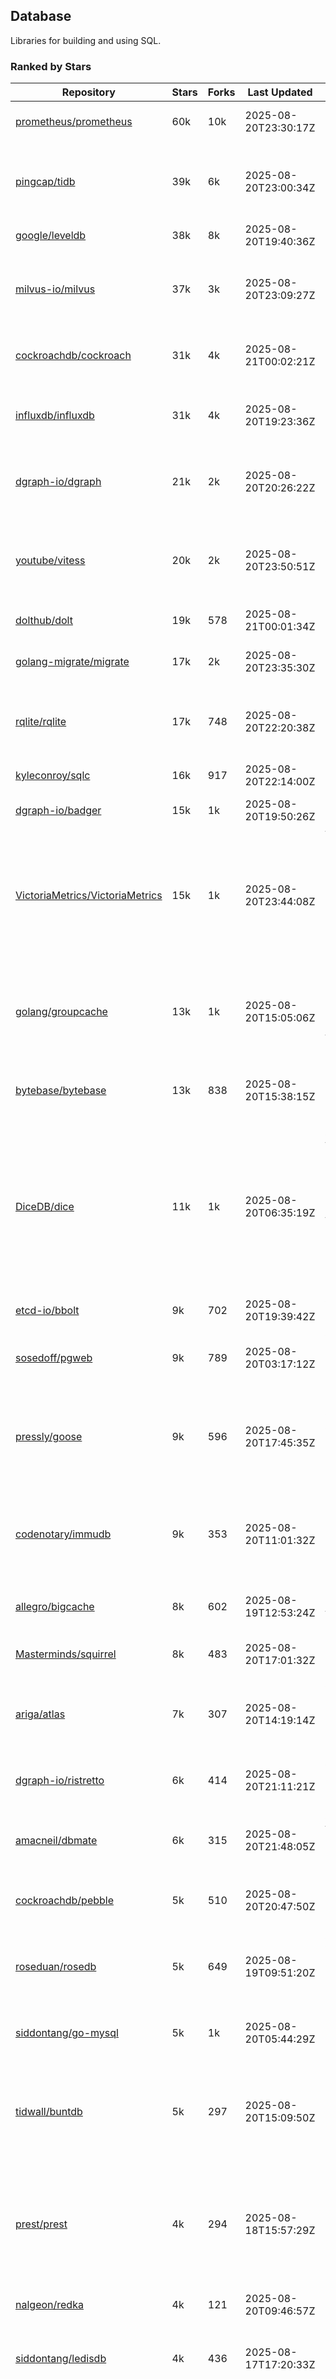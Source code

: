 ## Database

Libraries for building and using SQL.

### Ranked by Stars

| Repository | Stars | Forks | Last Updated | Description | 
|------------|-------|-------|--------------|-------------|
| [prometheus/prometheus](https://github.com/prometheus/prometheus) | 60k | 10k | 2025-08-20T23:30:17Z |  Monitoring system and time series database. |
| [pingcap/tidb](https://github.com/pingcap/tidb) | 39k | 6k | 2025-08-20T23:00:34Z |  TiDB is a distributed SQL database. Inspired by the design of Google F1. |
| [google/leveldb](https://github.com/google/leveldb) | 38k | 8k | 2025-08-20T19:40:36Z | key/value database in Go. |
| [milvus-io/milvus](https://github.com/milvus-io/milvus) | 37k | 3k | 2025-08-20T23:09:27Z |  Milvus is a vector database for embedding management, analytics and search. |
| [cockroachdb/cockroach](https://github.com/cockroachdb/cockroach) | 31k | 4k | 2025-08-21T00:02:21Z |  Scalable, Geo-Replicated, Transactional Datastore. |
| [influxdb/influxdb](https://github.com/influxdb/influxdb) | 31k | 4k | 2025-08-20T19:23:36Z |  Scalable datastore for metrics, events, and real-time analytics. |
| [dgraph-io/dgraph](https://github.com/dgraph-io/dgraph) | 21k | 2k | 2025-08-20T20:26:22Z |  Scalable, Distributed, Low Latency, High Throughput Graph Database. |
| [youtube/vitess](https://github.com/youtube/vitess) | 20k | 2k | 2025-08-20T23:50:51Z |  vitess provides servers and tools which facilitate scaling of MySQL databases for large scale web services. |
| [dolthub/dolt](https://github.com/dolthub/dolt) | 19k | 578 | 2025-08-21T00:01:34Z |  Dolt – It's Git for Data. |
| [golang-migrate/migrate](https://github.com/golang-migrate/migrate) | 17k | 2k | 2025-08-20T23:35:30Z |  Database migrations. CLI and Golang library. |
| [rqlite/rqlite](https://github.com/rqlite/rqlite) | 17k | 748 | 2025-08-20T22:20:38Z |  The lightweight, distributed, relational database built on SQLite. |
| [kyleconroy/sqlc](https://github.com/kyleconroy/sqlc) | 16k | 917 | 2025-08-20T22:14:00Z |  Generate type-safe code from SQL. |
| [dgraph-io/badger](https://github.com/dgraph-io/badger) | 15k | 1k | 2025-08-20T19:50:26Z |  Fast key-value store in Go. |
| [VictoriaMetrics/VictoriaMetrics](https://github.com/VictoriaMetrics/VictoriaMetrics) | 15k | 1k | 2025-08-20T23:44:08Z |  fast, resource-effective and scalable open source time series database. May be used as long-term remote storage for Prometheus. Supports PromQL. |
| [golang/groupcache](https://github.com/golang/groupcache) | 13k | 1k | 2025-08-20T15:05:06Z |  Groupcache is a caching and cache-filling library, intended as a replacement for memcached in many cases. |
| [bytebase/bytebase](https://github.com/bytebase/bytebase) | 13k | 838 | 2025-08-20T15:38:15Z |  Safe database schema change and version control for DevOps teams. |
| [DiceDB/dice](https://github.com/DiceDB/dice) | 11k | 1k | 2025-08-20T06:35:19Z |  An open-source, fast, reactive, in-memory database optimized for modern hardware. Higher throughput and lower median latencies, making it ideal for modern workloads. |
| [etcd-io/bbolt](https://github.com/etcd-io/bbolt) | 9k | 702 | 2025-08-20T19:39:42Z |  An embedded key/value database for Go. |
| [sosedoff/pgweb](https://github.com/sosedoff/pgweb) | 9k | 789 | 2025-08-20T03:17:12Z |  Web-based PostgreSQL database browser. |
| [pressly/goose](https://github.com/pressly/goose) | 9k | 596 | 2025-08-20T17:45:35Z |  Database migration tool. You can manage your database's evolution by creating incremental SQL or Go scripts. |
| [codenotary/immudb](https://github.com/codenotary/immudb) | 9k | 353 | 2025-08-20T11:01:32Z |  immudb is a lightweight, high-speed immutable database for systems and applications written in Go. |
| [allegro/bigcache](https://github.com/allegro/bigcache) | 8k | 602 | 2025-08-19T12:53:24Z |  Efficient key/value cache for gigabytes of data. |
| [Masterminds/squirrel](https://github.com/Masterminds/squirrel) | 8k | 483 | 2025-08-20T17:01:32Z |  Go library that helps you build SQL queries. |
| [ariga/atlas](https://github.com/ariga/atlas) | 7k | 307 | 2025-08-20T14:19:14Z |  A Database Toolkit. A CLI designed to help companies better work with their data. |
| [dgraph-io/ristretto](https://github.com/dgraph-io/ristretto) | 6k | 414 | 2025-08-20T21:11:21Z |   A high performance memory-bound Go cache. |
| [amacneil/dbmate](https://github.com/amacneil/dbmate) | 6k | 315 | 2025-08-20T21:48:05Z |  A lightweight, framework-agnostic database migration tool. |
| [cockroachdb/pebble](https://github.com/cockroachdb/pebble) | 5k | 510 | 2025-08-20T20:47:50Z |  RocksDB/LevelDB inspired key-value database in Go. |
| [roseduan/rosedb](https://github.com/roseduan/rosedb) | 5k | 649 | 2025-08-19T09:51:20Z |  An embedded k-v database based on LSM+WAL, supports string, list, hash, set, zset. |
| [siddontang/go-mysql](https://github.com/siddontang/go-mysql) | 5k | 1k | 2025-08-20T05:44:29Z |  Go toolset to handle MySQL protocol and replication. |
| [tidwall/buntdb](https://github.com/tidwall/buntdb) | 5k | 297 | 2025-08-20T15:09:50Z |  Fast, embeddable, in-memory key/value database for Go with custom indexing and spatial support. |
| [prest/prest](https://github.com/prest/prest) | 4k | 294 | 2025-08-18T15:57:29Z |  Simplify and accelerate development, ⚡ instant, realtime, high-performance on any Postgres application, existing or new. |
| [nalgeon/redka](https://github.com/nalgeon/redka) | 4k | 121 | 2025-08-20T09:46:57Z |  Redis re-implemented with SQLite. |
| [siddontang/ledisdb](https://github.com/siddontang/ledisdb) | 4k | 436 | 2025-08-17T17:20:33Z |  Ledisdb is a high performance NoSQL like Redis based on LevelDB. |
| [knq/xo](https://github.com/knq/xo) | 4k | 326 | 2025-08-18T07:49:04Z |  Generate idiomatic Go code for databases based on existing schema definitions or custom queries supporting PostgreSQL, MySQL, SQLite, Oracle, and Microsoft SQL Server. |
| [hdt3213/godis](https://github.com/hdt3213/godis) | 4k | 596 | 2025-08-16T05:03:39Z |  A Golang implemented high-performance Redis server and cluster. |
| [xujiajun/nutsdb](https://github.com/xujiajun/nutsdb) | 3k | 340 | 2025-08-20T17:56:39Z |  Nutsdb is a simple, fast, embeddable, persistent key/value store written in pure Go. It supports fully serializable transactions and many data structures such as list, set, sorted set. |
| [rubenv/sql-migrate](https://github.com/rubenv/sql-migrate) | 3k | 291 | 2025-08-20T14:36:26Z |  Database migration tool. Allows embedding migrations into the application using go-bindata. |
| [go-jet/jet](https://github.com/go-jet/jet) | 3k | 154 | 2025-08-20T17:46:20Z |  Framework for writing type-safe SQL queries in Go, with ability to easily convert database query result into desired arbitrary object structure. |
| [lindb/lindb](https://github.com/lindb/lindb) | 3k | 281 | 2025-08-16T23:09:59Z |  LinDB is a scalable, high performance, high availability distributed time series database. |
| [HouzuoGuo/tiedot](https://github.com/HouzuoGuo/tiedot) | 3k | 260 | 2025-08-12T01:24:49Z |  Your NoSQL database powered by Golang. |
| [eko/gocache](https://github.com/eko/gocache) | 3k | 216 | 2025-08-19T14:49:39Z |  A complete Go cache library with multiple stores (memory, memcache, redis, ...), chainable, loadable, metrics cache and more. |
| [bluele/gcache](https://github.com/bluele/gcache) | 3k | 283 | 2025-08-13T11:13:50Z |  Cache library with support for expirable Cache, LFU, LRU and ARC. |
| [doug-martin/goqu](https://github.com/doug-martin/goqu) | 3k | 220 | 2025-08-18T08:47:18Z |  Idiomatic SQL builder and query library. |
| [maypok86/otter](https://github.com/maypok86/otter) | 2k | 51 | 2025-08-20T03:03:29Z |  A high performance lockless cache for Go. Many times faster than Ristretto and friends. |
| [VictoriaMetrics/fastcache](https://github.com/VictoriaMetrics/fastcache) | 2k | 185 | 2025-08-20T10:58:50Z |  fast thread-safe inmemory cache for big number of entries. Minimizes GC overhead. |
| [flower-corp/lotusdb](https://github.com/flower-corp/lotusdb) | 2k | 184 | 2025-08-19T18:34:32Z |  Fast k/v database compatible with lsm and b+tree. |
| [muesli/cache2go](https://github.com/muesli/cache2go) | 2k | 512 | 2025-08-19T09:50:18Z |  In-memory key:value cache which supports automatic invalidation based on timeouts. |
| [didi/gendry](https://github.com/didi/gendry) | 2k | 195 | 2025-08-09T22:37:39Z |  Non-invasive SQL builder and powerful data binder. |
| [CovenantSQL/CovenantSQL](https://github.com/CovenantSQL/CovenantSQL) | 2k | 145 | 2025-08-18T07:40:05Z |  CovenantSQL is a SQL database on blockchain. |
| [kelindar/column](https://github.com/kelindar/column) | 1k | 64 | 2025-08-18T07:40:18Z |  High-performance, columnar, embeddable in-memory store with bitmap indexing and transactions. |
| [peterbourgon/diskv](https://github.com/peterbourgon/diskv) | 1k | 104 | 2025-08-04T01:52:50Z |  Home-grown disk-backed key-value store. |
| [Vertamedia/chproxy](https://github.com/Vertamedia/chproxy) | 1k | 273 | 2025-08-18T12:54:41Z |  HTTP proxy for ClickHouse database. |
| [akrylysov/pogreb](https://github.com/akrylysov/pogreb) | 1k | 94 | 2025-08-20T15:21:27Z |  Embedded key-value store for read-heavy workloads. |
| [skeema/skeema](https://github.com/skeema/skeema) | 1k | 104 | 2025-08-20T23:19:37Z |  Pure-SQL schema management system for MySQL, with support for sharding and external online schema change tools. |
| [paranoidguy/databunker](https://github.com/paranoidguy/databunker) | 1k | 85 | 2025-08-20T11:35:46Z |  Personally identifiable information (PII) storage service built to comply with GDPR and CCPA. |
| [objectbox/objectbox-go](https://github.com/objectbox/objectbox-go) | 1k | 51 | 2025-08-18T13:10:36Z |  High-performance embedded Object Database (NoSQL) with Go API. |
| [viccon/sturdyc](https://github.com/viccon/sturdyc) | 1k | 30 | 2025-08-20T11:48:47Z |  A caching library with advanced concurrency features designed to make I/O heavy applications robust and highly performant. |
| [cybertec-postgresql/pg_timetable](https://github.com/cybertec-postgresql/pg_timetable) | 1k | 66 | 2025-08-17T13:45:06Z |  Advanced scheduling for PostgreSQL. |
| [jellydator/ttlcache](https://github.com/jellydator/ttlcache) | 1k | 131 | 2025-08-12T06:42:26Z |  An in-memory cache with item expiration and generics. |
| [go-gormigrate/gormigrate](https://github.com/go-gormigrate/gormigrate) | 1k | 104 | 2025-08-15T04:31:13Z |  Database schema migration helper for Gorm ORM. |
| [linkedin/goavro](https://github.com/linkedin/goavro) | 1k | 226 | 2025-08-19T05:40:33Z |  A Go package that encodes and decodes Avro data. |
| [krotik/eliasdb](https://github.com/krotik/eliasdb) | 1k | 50 | 2025-08-16T07:45:30Z |  Dependency-free, transactional graph database with REST API, phrase search and SQL-like query language. |
| [couchbase/moss](https://github.com/couchbase/moss) | 1k | 63 | 2025-07-20T16:21:03Z |  Moss is a simple LSM key-value storage engine written in 100% Go. |
| [ostafen/clover](https://github.com/ostafen/clover) | 771 | 66 | 2025-08-18T16:01:33Z |  A lightweight document-oriented NoSQL database written in pure Golang. |
| [gchaincl/dotsql](https://github.com/gchaincl/dotsql) | 749 | 53 | 2025-07-24T10:08:22Z |  Go library that helps you keep sql files in one place and use them with ease. |
| [go-ozzo/ozzo-dbx](https://github.com/go-ozzo/ozzo-dbx) | 656 | 102 | 2025-08-14T15:26:52Z |  Powerful data retrieval methods as well as DB-agnostic query building capabilities. |
| [HDT3213/rdb](https://github.com/HDT3213/rdb) | 560 | 124 | 2025-08-20T18:19:35Z |  Redis RDB file parser for secondary development and memory analysis. |
| [mgtv-tech/jetcache-go](https://github.com/mgtv-tech/jetcache-go) | 505 | 37 | 2025-08-20T16:18:46Z |  Unified Go cache library supporting multi-level caching. |
| [nikepan/clickhouse-bulk](https://github.com/nikepan/clickhouse-bulk) | 503 | 86 | 2025-08-19T12:14:51Z |  Collects small inserts and sends big requests to ClickHouse servers. |
| [EchoVault/EchoVault](https://github.com/EchoVault/EchoVault) | 499 | 44 | 2025-08-11T23:53:40Z |  Embeddable Distributed in-memory data store compatible with Redis clients. |
| [lqs/sqlingo](https://github.com/lqs/sqlingo) | 435 | 27 | 2025-08-20T14:42:55Z |  A lightweight DSL to build SQL in Go. |
| [jmhodges/levigo](https://github.com/jmhodges/levigo) | 420 | 82 | 2025-08-18T15:43:09Z |  Levigo is a Go wrapper for LevelDB. |
| [rocketlaunchr/dbq](https://github.com/rocketlaunchr/dbq) | 413 | 20 | 2025-06-29T02:37:04Z |  Zero boilerplate database operations for Go. |
| [recoilme/pudge](https://github.com/recoilme/pudge) | 373 | 34 | 2025-05-10T18:56:16Z |  Fast and simple key/value store written using Go's standard library. |
| [faabiosr/cachego](https://github.com/faabiosr/cachego) | 373 | 23 | 2025-05-19T03:52:25Z |  Golang Cache component for multiple drivers. |
| [Yiling-J/theine-go](https://github.com/Yiling-J/theine-go) | 340 | 19 | 2025-08-19T09:25:37Z |  High performance, near optimal in-memory cache with proactive TTL expiration and generics. |
| [wesql/wescale](https://github.com/wesql/wescale) | 305 | 13 | 2025-08-11T13:36:37Z |  WeScale is a database proxy designed to enhance the scalability, performance, security, and resilience of your applications. |
| [elgris/sqrl](https://github.com/elgris/sqrl) | 281 | 37 | 2025-07-09T14:34:18Z |  SQL query builder, fork of Squirrel with improved performance. |
| [gatewayd-io/gatewayd](https://github.com/gatewayd-io/gatewayd) | 265 | 21 | 2025-08-13T08:06:28Z |  Cloud-native database gateway and framework for building data-driven applications. Like API gateways, for databases. |
| [chrislusf/vasto](https://github.com/chrislusf/vasto) | 264 | 31 | 2025-08-07T14:05:38Z |  A distributed high-performance key-value store. On Disk. Eventual consistent. HA. Able to grow or shrink without service interruption. |
| [elastic/go-freelru](https://github.com/elastic/go-freelru) | 248 | 20 | 2025-08-18T18:19:43Z | A GC-less, fast and generic LRU hashmap library with optional locking, sharding, eviction and expiration. |
| [naughtygopher/pocache](https://github.com/naughtygopher/pocache) | 226 | 5 | 2025-07-16T10:49:56Z |  Pocache is a minimal cache package which focuses on a preemptive optimistic caching strategy. |
| [liweiyi88/onedump](https://github.com/liweiyi88/onedump) | 215 | 17 | 2025-08-19T18:14:15Z |  Database backup from different drivers to different destinations with one command and configuration. |
| [fern4lvarez/piladb](https://github.com/fern4lvarez/piladb) | 207 | 22 | 2025-06-20T18:56:40Z |  Lightweight RESTful database engine based on stack data structures. |
| [bokwoon95/go-structured-query](https://github.com/bokwoon95/go-structured-query) | 201 | 11 | 2025-06-01T17:00:01Z |  Type-safe SQL builder and struct mapper for Go. |
| [knocknote/octillery](https://github.com/knocknote/octillery) | 199 | 30 | 2025-08-08T22:31:12Z |  Go package for sharding databases ( Supports every ORM or raw SQL ). |
| [akyoto/cache](https://github.com/akyoto/cache) | 194 | 21 | 2025-07-18T22:24:22Z |  In-memory key:value store with expiration time, 0 dependencies, <100 LoC, 100% coverage. |
| [amit-davidson/LibraDB](https://github.com/amit-davidson/LibraDB) | 190 | 27 | 2025-08-09T13:02:33Z |  LibraDB is a simple database with less than 1000 lines of code for learning. |
| [arthurkushman/buildsqlx](https://github.com/arthurkushman/buildsqlx) | 182 | 17 | 2025-08-10T00:42:37Z |  Go database query builder library for PostgreSQL. |
| [leporo/sqlf](https://github.com/leporo/sqlf) | 181 | 15 | 2025-08-11T14:05:24Z |  Fast SQL query builder. |
| [lopezator/migrator](https://github.com/lopezator/migrator) | 178 | 18 | 2025-06-27T14:50:36Z |  Dead simple Go database migration library. |
| [nullism/bqb](https://github.com/nullism/bqb) | 174 | 13 | 2025-07-23T15:33:28Z |  Lightweight and easy to learn query builder. |
| [iwanbk/bcache](https://github.com/iwanbk/bcache) | 161 | 20 | 2025-08-08T08:15:26Z |  Eventually consistent distributed in-memory cache Go library. |
| [viney-shih/go-cache](https://github.com/viney-shih/go-cache) | 158 | 13 | 2025-08-18T12:43:42Z |  A flexible multi-layer Go caching library to deal with in-memory and shared cache by adopting Cache-Aside pattern. |
| [GuiaBolso/darwin](https://github.com/GuiaBolso/darwin) | 149 | 33 | 2025-05-31T14:31:28Z |  Database schema evolution library for Go. |
| [galeone/igor](https://github.com/galeone/igor) | 126 | 4 | 2025-05-12T21:36:37Z |  Abstraction layer for PostgreSQL that supports advanced functionality and uses gorm-like syntax. |
| [erni27/imcache](https://github.com/erni27/imcache) | 125 | 6 | 2025-06-24T14:54:40Z |  A generic in-memory cache Go library. It supports expiration, sliding expiration, max entries limit, eviction callbacks and sharding. |
| [unit-io/unitdb](https://github.com/unit-io/unitdb) | 123 | 10 | 2025-08-14T20:20:10Z |  Fast timeseries database for IoT, realtime messaging applications. Access unitdb with pubsub over tcp or websocket using github.com/unit-io/unitd application. |
| [sunary/sqlize](https://github.com/sunary/sqlize) | 121 | 14 | 2025-07-30T07:23:35Z |  Database migration generator. Allows generate sql migration from model and existing sql by differ them. |
| [sj14/dbbench](https://github.com/sj14/dbbench) | 110 | 19 | 2025-08-20T15:39:58Z |  Database benchmarking tool with support for several databases and scripts. |
| [OrlovEvgeny/go-mcache](https://github.com/OrlovEvgeny/go-mcache) | 99 | 17 | 2025-08-20T19:39:27Z |  Fast in-memory key:value store/cache library. Pointer caches. |
| [jameycribbs/hare](https://github.com/jameycribbs/hare) | 97 | 10 | 2025-05-21T14:48:52Z |  A simple database management system that stores each table as a text file of line-delimited JSON. |
| [cristalhq/builq](https://github.com/cristalhq/builq) | 94 | 3 | 2025-06-19T20:56:34Z |  Easily build SQL queries in Go. |
| [robinjoseph08/go-pg-migrations](https://github.com/robinjoseph08/go-pg-migrations) | 86 | 22 | 2025-07-12T12:21:29Z |  A Go package to help write migrations with go-pg/pg. |
| [zekroTJA/timedmap](https://github.com/zekroTJA/timedmap) | 74 | 10 | 2025-08-02T15:44:44Z |  Map with expiring key-value pairs. |
| [codingsince1985/couchcache](https://github.com/codingsince1985/couchcache) | 67 | 7 | 2025-06-20T19:01:18Z |  RESTful caching micro-service backed by Couchbase server. |
| [bartventer/gorm-multitenancy](https://github.com/bartventer/gorm-multitenancy) | 66 | 6 | 2025-08-12T12:06:24Z |  Multi-tenancy support for GORM managed databases. |
| [xujiajun/godbal](https://github.com/xujiajun/godbal) | 59 | 29 | 2024-02-03T19:00:49Z |  Database Abstraction Layer (dbal) for go. Support SQL builder and get result easily. |
| [floatdrop/2q](https://github.com/floatdrop/2q) | 47 | 4 | 2025-06-30T15:28:03Z |  2Q in-memory cache implementation. |
| [khezen/avro](https://github.com/khezen/avro) | 47 | 10 | 2025-01-15T01:14:40Z |  Discover SQL schemas and convert them to AVRO schemas. Query SQL records into AVRO bytes. |
| [oaStuff/clusteredBigCache](https://github.com/oaStuff/clusteredBigCache) | 46 | 5 | 2025-08-04T02:10:55Z |  BigCache with clustering support and individual item expiration. |
| [adlio/schema](https://github.com/adlio/schema) | 42 | 5 | 2025-07-21T20:04:10Z |  Library to embed schema migrations for database/sql-compatible databases inside your Go binaries. |
| [claygod/coffer](https://github.com/claygod/coffer) | 40 | 5 | 2025-08-19T22:26:22Z |  Simple ACID key-value database that supports transactions. |
| [xgzlucario/rotom](https://github.com/xgzlucario/rotom) | 39 | 4 | 2025-04-08T07:03:08Z |  A tiny Redis server built with Golang, compatible with RESP protocols. |
| [codingconcepts/dg](https://github.com/codingconcepts/dg) | 36 | 3 | 2025-08-19T18:28:55Z |  A fast data generator that produces CSV files from generated relational data. |
| [twharmon/gosql](https://github.com/twharmon/gosql) | 36 | 2 | 2025-03-09T13:35:22Z |  SQL Query builder with better null values support. |
| [hexdigest/prep](https://github.com/hexdigest/prep) | 35 | 5 | 2025-05-04T07:10:12Z |  Use prepared SQL statements without changing your code. |
| [HnH/qry](https://github.com/HnH/qry) | 35 | 7 | 2024-02-27T10:37:40Z |  Tool that generates constants from files with raw SQL queries. |
| [RichardKnop/go-fixtures](https://github.com/RichardKnop/go-fixtures) | 31 | 11 | 2025-08-01T21:24:58Z |  Django style fixtures for Golang's excellent built-in database/sql library. |
| [kazhuravlev/database-gateway](https://github.com/kazhuravlev/database-gateway) | 29 | 1 | 2025-08-07T13:28:50Z |  Running SQL in production with ACLs, logs, and shared links. |
| [larapulse/migrator](https://github.com/larapulse/migrator) | 25 | 4 | 2025-04-24T09:05:44Z |  MySQL database migrator designed to run migrations to your features and manage database schema update with intuitive go code. |
| [motrboat/hotcoal](https://github.com/motrboat/hotcoal) | 24 | 1 | 2025-05-01T10:41:28Z |  Secure your handcrafted SQL against injection. |
| [mdaliyan/icache](https://github.com/mdaliyan/icache) | 21 | 3 | 2025-04-07T06:21:29Z |  A High Performance, Generic, thread-safe, zero-dependency cache package. |
| [andizzle/rwdb](https://github.com/andizzle/rwdb) | 20 | 2 | 2025-02-26T02:38:14Z |  rwdb provides read replica capability for multiple database servers setup. |
| [rafaeljesus/tempdb](https://github.com/rafaeljesus/tempdb) | 19 | 3 | 2024-04-18T14:17:05Z |  Key-value store for temporary items. |
| [muir/libschema](https://github.com/muir/libschema) | 17 | 5 | 2025-07-21T21:44:00Z |  Define your migrations separately in each library. Migrations for open source libraries. MySQL & PostgreSQL. |
| [Kachit/gorm-seeder](https://github.com/Kachit/gorm-seeder) | 16 | 1 | 2025-06-10T06:28:39Z |  Simple database seeder for Gorm ORM. |
| [pupizoid/ormlite](https://github.com/pupizoid/ormlite) | 16 | 3 | 2024-11-24T10:37:28Z |  Lightweight package containing some ORM-like features and helpers for sqlite databases. |
| [ulovecode/gdcache](https://github.com/ulovecode/gdcache) | 13 | 2 | 2024-08-01T03:24:23Z |  A pure non-intrusive cache library implemented by golang, you can use it to implement your own distributed cache. |
| [oracle/coherence-go-client](https://github.com/oracle/coherence-go-client) | 13 | 6 | 2025-08-15T07:54:24Z |  Full implementation of Oracle Coherence cache API for Go applications using gRPC as network transport. |
| [yuseferi/gocache](https://github.com/yuseferi/gocache) | 12 | 0 | 2025-06-27T14:49:53Z |  A data race free Go ache library with high performance and auto pruge functionality |
| [szyhf/go-gcache](https://github.com/szyhf/go-gcache) | 12 | 0 | 2025-05-26T12:09:49Z |  The generic version of `GCache`, cache support for expirable Cache, LFU, LRU and ARC. |
| [no-src/nscache](https://github.com/no-src/nscache) | 12 | 0 | 2025-07-02T06:09:29Z |  A Go caching framework that supports multiple data source drivers. |
| [lawzava/go-pg-migrate](https://github.com/lawzava/go-pg-migrate) | 11 | 3 | 2025-02-26T02:36:14Z |  CLI-friendly package for go-pg migrations management. |
| [cheshir/ttlcache](https://github.com/cheshir/ttlcache) | 10 | 8 | 2024-12-16T21:28:34Z |  In-memory key value storage with TTL for each record. |
| [rafaelespinoza/godfish](https://github.com/rafaelespinoza/godfish) | 8 | 1 | 2025-08-18T04:51:45Z |  Database migration manager, works with native query language. Support for cassandra, mysql, postgres, sqlite3. |
| [go-the-way/sg](https://github.com/go-the-way/sg) | 7 | 0 | 2025-05-01T10:41:23Z |  A SQL Gen for generating standard SQLs(supports: CRUD) written in Go. |
| [Jacobbrewer1/patcher](https://github.com/Jacobbrewer1/patcher) | 6 | 4 | 2025-08-19T22:01:44Z |  Powerful SQL Query builder that automatically generates SQL queries from structs. |
| [/](https://github.com/gobuffalo/pop/tree/master/soda) | 0 | 0 | 0001-01-01T00:00:00Z |  Database migration, creation, ORM, etc... for MySQL, PostgreSQL, and SQLite. |

### Ranked by Forks

| Repository | Stars | Forks | Last Updated | Description | 
|------------|-------|-------|--------------|-------------|
| [prometheus/prometheus](https://github.com/prometheus/prometheus) | 60k | 10k | 2025-08-20T23:30:17Z |  Monitoring system and time series database. |
| [google/leveldb](https://github.com/google/leveldb) | 38k | 8k | 2025-08-20T19:40:36Z | key/value database in Go. |
| [pingcap/tidb](https://github.com/pingcap/tidb) | 39k | 6k | 2025-08-20T23:00:34Z |  TiDB is a distributed SQL database. Inspired by the design of Google F1. |
| [cockroachdb/cockroach](https://github.com/cockroachdb/cockroach) | 31k | 4k | 2025-08-21T00:02:21Z |  Scalable, Geo-Replicated, Transactional Datastore. |
| [influxdb/influxdb](https://github.com/influxdb/influxdb) | 31k | 4k | 2025-08-20T19:23:36Z |  Scalable datastore for metrics, events, and real-time analytics. |
| [milvus-io/milvus](https://github.com/milvus-io/milvus) | 37k | 3k | 2025-08-20T23:09:27Z |  Milvus is a vector database for embedding management, analytics and search. |
| [youtube/vitess](https://github.com/youtube/vitess) | 20k | 2k | 2025-08-20T23:50:51Z |  vitess provides servers and tools which facilitate scaling of MySQL databases for large scale web services. |
| [dgraph-io/dgraph](https://github.com/dgraph-io/dgraph) | 21k | 2k | 2025-08-20T20:26:22Z |  Scalable, Distributed, Low Latency, High Throughput Graph Database. |
| [golang-migrate/migrate](https://github.com/golang-migrate/migrate) | 17k | 2k | 2025-08-20T23:35:30Z |  Database migrations. CLI and Golang library. |
| [VictoriaMetrics/VictoriaMetrics](https://github.com/VictoriaMetrics/VictoriaMetrics) | 15k | 1k | 2025-08-20T23:44:08Z |  fast, resource-effective and scalable open source time series database. May be used as long-term remote storage for Prometheus. Supports PromQL. |
| [DiceDB/dice](https://github.com/DiceDB/dice) | 11k | 1k | 2025-08-20T06:35:19Z |  An open-source, fast, reactive, in-memory database optimized for modern hardware. Higher throughput and lower median latencies, making it ideal for modern workloads. |
| [golang/groupcache](https://github.com/golang/groupcache) | 13k | 1k | 2025-08-20T15:05:06Z |  Groupcache is a caching and cache-filling library, intended as a replacement for memcached in many cases. |
| [dgraph-io/badger](https://github.com/dgraph-io/badger) | 15k | 1k | 2025-08-20T19:50:26Z |  Fast key-value store in Go. |
| [siddontang/go-mysql](https://github.com/siddontang/go-mysql) | 5k | 1k | 2025-08-20T05:44:29Z |  Go toolset to handle MySQL protocol and replication. |
| [kyleconroy/sqlc](https://github.com/kyleconroy/sqlc) | 16k | 917 | 2025-08-20T22:14:00Z |  Generate type-safe code from SQL. |
| [bytebase/bytebase](https://github.com/bytebase/bytebase) | 13k | 838 | 2025-08-20T15:38:15Z |  Safe database schema change and version control for DevOps teams. |
| [sosedoff/pgweb](https://github.com/sosedoff/pgweb) | 9k | 789 | 2025-08-20T03:17:12Z |  Web-based PostgreSQL database browser. |
| [rqlite/rqlite](https://github.com/rqlite/rqlite) | 17k | 748 | 2025-08-20T22:20:38Z |  The lightweight, distributed, relational database built on SQLite. |
| [etcd-io/bbolt](https://github.com/etcd-io/bbolt) | 9k | 702 | 2025-08-20T19:39:42Z |  An embedded key/value database for Go. |
| [roseduan/rosedb](https://github.com/roseduan/rosedb) | 5k | 649 | 2025-08-19T09:51:20Z |  An embedded k-v database based on LSM+WAL, supports string, list, hash, set, zset. |
| [allegro/bigcache](https://github.com/allegro/bigcache) | 8k | 602 | 2025-08-19T12:53:24Z |  Efficient key/value cache for gigabytes of data. |
| [pressly/goose](https://github.com/pressly/goose) | 9k | 596 | 2025-08-20T17:45:35Z |  Database migration tool. You can manage your database's evolution by creating incremental SQL or Go scripts. |
| [hdt3213/godis](https://github.com/hdt3213/godis) | 4k | 596 | 2025-08-16T05:03:39Z |  A Golang implemented high-performance Redis server and cluster. |
| [dolthub/dolt](https://github.com/dolthub/dolt) | 19k | 578 | 2025-08-21T00:01:34Z |  Dolt – It's Git for Data. |
| [muesli/cache2go](https://github.com/muesli/cache2go) | 2k | 512 | 2025-08-19T09:50:18Z |  In-memory key:value cache which supports automatic invalidation based on timeouts. |
| [cockroachdb/pebble](https://github.com/cockroachdb/pebble) | 5k | 510 | 2025-08-20T20:47:50Z |  RocksDB/LevelDB inspired key-value database in Go. |
| [Masterminds/squirrel](https://github.com/Masterminds/squirrel) | 8k | 483 | 2025-08-20T17:01:32Z |  Go library that helps you build SQL queries. |
| [siddontang/ledisdb](https://github.com/siddontang/ledisdb) | 4k | 436 | 2025-08-17T17:20:33Z |  Ledisdb is a high performance NoSQL like Redis based on LevelDB. |
| [dgraph-io/ristretto](https://github.com/dgraph-io/ristretto) | 6k | 414 | 2025-08-20T21:11:21Z |   A high performance memory-bound Go cache. |
| [codenotary/immudb](https://github.com/codenotary/immudb) | 9k | 353 | 2025-08-20T11:01:32Z |  immudb is a lightweight, high-speed immutable database for systems and applications written in Go. |
| [xujiajun/nutsdb](https://github.com/xujiajun/nutsdb) | 3k | 340 | 2025-08-20T17:56:39Z |  Nutsdb is a simple, fast, embeddable, persistent key/value store written in pure Go. It supports fully serializable transactions and many data structures such as list, set, sorted set. |
| [knq/xo](https://github.com/knq/xo) | 4k | 326 | 2025-08-18T07:49:04Z |  Generate idiomatic Go code for databases based on existing schema definitions or custom queries supporting PostgreSQL, MySQL, SQLite, Oracle, and Microsoft SQL Server. |
| [amacneil/dbmate](https://github.com/amacneil/dbmate) | 6k | 315 | 2025-08-20T21:48:05Z |  A lightweight, framework-agnostic database migration tool. |
| [ariga/atlas](https://github.com/ariga/atlas) | 7k | 307 | 2025-08-20T14:19:14Z |  A Database Toolkit. A CLI designed to help companies better work with their data. |
| [tidwall/buntdb](https://github.com/tidwall/buntdb) | 5k | 297 | 2025-08-20T15:09:50Z |  Fast, embeddable, in-memory key/value database for Go with custom indexing and spatial support. |
| [prest/prest](https://github.com/prest/prest) | 4k | 294 | 2025-08-18T15:57:29Z |  Simplify and accelerate development, ⚡ instant, realtime, high-performance on any Postgres application, existing or new. |
| [rubenv/sql-migrate](https://github.com/rubenv/sql-migrate) | 3k | 291 | 2025-08-20T14:36:26Z |  Database migration tool. Allows embedding migrations into the application using go-bindata. |
| [bluele/gcache](https://github.com/bluele/gcache) | 3k | 283 | 2025-08-13T11:13:50Z |  Cache library with support for expirable Cache, LFU, LRU and ARC. |
| [lindb/lindb](https://github.com/lindb/lindb) | 3k | 281 | 2025-08-16T23:09:59Z |  LinDB is a scalable, high performance, high availability distributed time series database. |
| [Vertamedia/chproxy](https://github.com/Vertamedia/chproxy) | 1k | 273 | 2025-08-18T12:54:41Z |  HTTP proxy for ClickHouse database. |
| [HouzuoGuo/tiedot](https://github.com/HouzuoGuo/tiedot) | 3k | 260 | 2025-08-12T01:24:49Z |  Your NoSQL database powered by Golang. |
| [linkedin/goavro](https://github.com/linkedin/goavro) | 1k | 226 | 2025-08-19T05:40:33Z |  A Go package that encodes and decodes Avro data. |
| [doug-martin/goqu](https://github.com/doug-martin/goqu) | 3k | 220 | 2025-08-18T08:47:18Z |  Idiomatic SQL builder and query library. |
| [eko/gocache](https://github.com/eko/gocache) | 3k | 216 | 2025-08-19T14:49:39Z |  A complete Go cache library with multiple stores (memory, memcache, redis, ...), chainable, loadable, metrics cache and more. |
| [didi/gendry](https://github.com/didi/gendry) | 2k | 195 | 2025-08-09T22:37:39Z |  Non-invasive SQL builder and powerful data binder. |
| [VictoriaMetrics/fastcache](https://github.com/VictoriaMetrics/fastcache) | 2k | 185 | 2025-08-20T10:58:50Z |  fast thread-safe inmemory cache for big number of entries. Minimizes GC overhead. |
| [flower-corp/lotusdb](https://github.com/flower-corp/lotusdb) | 2k | 184 | 2025-08-19T18:34:32Z |  Fast k/v database compatible with lsm and b+tree. |
| [go-jet/jet](https://github.com/go-jet/jet) | 3k | 154 | 2025-08-20T17:46:20Z |  Framework for writing type-safe SQL queries in Go, with ability to easily convert database query result into desired arbitrary object structure. |
| [CovenantSQL/CovenantSQL](https://github.com/CovenantSQL/CovenantSQL) | 2k | 145 | 2025-08-18T07:40:05Z |  CovenantSQL is a SQL database on blockchain. |
| [jellydator/ttlcache](https://github.com/jellydator/ttlcache) | 1k | 131 | 2025-08-12T06:42:26Z |  An in-memory cache with item expiration and generics. |
| [HDT3213/rdb](https://github.com/HDT3213/rdb) | 560 | 124 | 2025-08-20T18:19:35Z |  Redis RDB file parser for secondary development and memory analysis. |
| [nalgeon/redka](https://github.com/nalgeon/redka) | 4k | 121 | 2025-08-20T09:46:57Z |  Redis re-implemented with SQLite. |
| [skeema/skeema](https://github.com/skeema/skeema) | 1k | 104 | 2025-08-20T23:19:37Z |  Pure-SQL schema management system for MySQL, with support for sharding and external online schema change tools. |
| [peterbourgon/diskv](https://github.com/peterbourgon/diskv) | 1k | 104 | 2025-08-04T01:52:50Z |  Home-grown disk-backed key-value store. |
| [go-gormigrate/gormigrate](https://github.com/go-gormigrate/gormigrate) | 1k | 104 | 2025-08-15T04:31:13Z |  Database schema migration helper for Gorm ORM. |
| [go-ozzo/ozzo-dbx](https://github.com/go-ozzo/ozzo-dbx) | 656 | 102 | 2025-08-14T15:26:52Z |  Powerful data retrieval methods as well as DB-agnostic query building capabilities. |
| [akrylysov/pogreb](https://github.com/akrylysov/pogreb) | 1k | 94 | 2025-08-20T15:21:27Z |  Embedded key-value store for read-heavy workloads. |
| [nikepan/clickhouse-bulk](https://github.com/nikepan/clickhouse-bulk) | 503 | 86 | 2025-08-19T12:14:51Z |  Collects small inserts and sends big requests to ClickHouse servers. |
| [paranoidguy/databunker](https://github.com/paranoidguy/databunker) | 1k | 85 | 2025-08-20T11:35:46Z |  Personally identifiable information (PII) storage service built to comply with GDPR and CCPA. |
| [jmhodges/levigo](https://github.com/jmhodges/levigo) | 420 | 82 | 2025-08-18T15:43:09Z |  Levigo is a Go wrapper for LevelDB. |
| [cybertec-postgresql/pg_timetable](https://github.com/cybertec-postgresql/pg_timetable) | 1k | 66 | 2025-08-17T13:45:06Z |  Advanced scheduling for PostgreSQL. |
| [ostafen/clover](https://github.com/ostafen/clover) | 771 | 66 | 2025-08-18T16:01:33Z |  A lightweight document-oriented NoSQL database written in pure Golang. |
| [kelindar/column](https://github.com/kelindar/column) | 1k | 64 | 2025-08-18T07:40:18Z |  High-performance, columnar, embeddable in-memory store with bitmap indexing and transactions. |
| [couchbase/moss](https://github.com/couchbase/moss) | 1k | 63 | 2025-07-20T16:21:03Z |  Moss is a simple LSM key-value storage engine written in 100% Go. |
| [gchaincl/dotsql](https://github.com/gchaincl/dotsql) | 749 | 53 | 2025-07-24T10:08:22Z |  Go library that helps you keep sql files in one place and use them with ease. |
| [maypok86/otter](https://github.com/maypok86/otter) | 2k | 51 | 2025-08-20T03:03:29Z |  A high performance lockless cache for Go. Many times faster than Ristretto and friends. |
| [objectbox/objectbox-go](https://github.com/objectbox/objectbox-go) | 1k | 51 | 2025-08-18T13:10:36Z |  High-performance embedded Object Database (NoSQL) with Go API. |
| [krotik/eliasdb](https://github.com/krotik/eliasdb) | 1k | 50 | 2025-08-16T07:45:30Z |  Dependency-free, transactional graph database with REST API, phrase search and SQL-like query language. |
| [EchoVault/EchoVault](https://github.com/EchoVault/EchoVault) | 499 | 44 | 2025-08-11T23:53:40Z |  Embeddable Distributed in-memory data store compatible with Redis clients. |
| [elgris/sqrl](https://github.com/elgris/sqrl) | 281 | 37 | 2025-07-09T14:34:18Z |  SQL query builder, fork of Squirrel with improved performance. |
| [mgtv-tech/jetcache-go](https://github.com/mgtv-tech/jetcache-go) | 505 | 37 | 2025-08-20T16:18:46Z |  Unified Go cache library supporting multi-level caching. |
| [recoilme/pudge](https://github.com/recoilme/pudge) | 373 | 34 | 2025-05-10T18:56:16Z |  Fast and simple key/value store written using Go's standard library. |
| [GuiaBolso/darwin](https://github.com/GuiaBolso/darwin) | 149 | 33 | 2025-05-31T14:31:28Z |  Database schema evolution library for Go. |
| [chrislusf/vasto](https://github.com/chrislusf/vasto) | 264 | 31 | 2025-08-07T14:05:38Z |  A distributed high-performance key-value store. On Disk. Eventual consistent. HA. Able to grow or shrink without service interruption. |
| [viccon/sturdyc](https://github.com/viccon/sturdyc) | 1k | 30 | 2025-08-20T11:48:47Z |  A caching library with advanced concurrency features designed to make I/O heavy applications robust and highly performant. |
| [knocknote/octillery](https://github.com/knocknote/octillery) | 199 | 30 | 2025-08-08T22:31:12Z |  Go package for sharding databases ( Supports every ORM or raw SQL ). |
| [xujiajun/godbal](https://github.com/xujiajun/godbal) | 59 | 29 | 2024-02-03T19:00:49Z |  Database Abstraction Layer (dbal) for go. Support SQL builder and get result easily. |
| [amit-davidson/LibraDB](https://github.com/amit-davidson/LibraDB) | 190 | 27 | 2025-08-09T13:02:33Z |  LibraDB is a simple database with less than 1000 lines of code for learning. |
| [lqs/sqlingo](https://github.com/lqs/sqlingo) | 435 | 27 | 2025-08-20T14:42:55Z |  A lightweight DSL to build SQL in Go. |
| [faabiosr/cachego](https://github.com/faabiosr/cachego) | 373 | 23 | 2025-05-19T03:52:25Z |  Golang Cache component for multiple drivers. |
| [robinjoseph08/go-pg-migrations](https://github.com/robinjoseph08/go-pg-migrations) | 86 | 22 | 2025-07-12T12:21:29Z |  A Go package to help write migrations with go-pg/pg. |
| [fern4lvarez/piladb](https://github.com/fern4lvarez/piladb) | 207 | 22 | 2025-06-20T18:56:40Z |  Lightweight RESTful database engine based on stack data structures. |
| [gatewayd-io/gatewayd](https://github.com/gatewayd-io/gatewayd) | 265 | 21 | 2025-08-13T08:06:28Z |  Cloud-native database gateway and framework for building data-driven applications. Like API gateways, for databases. |
| [akyoto/cache](https://github.com/akyoto/cache) | 194 | 21 | 2025-07-18T22:24:22Z |  In-memory key:value store with expiration time, 0 dependencies, <100 LoC, 100% coverage. |
| [elastic/go-freelru](https://github.com/elastic/go-freelru) | 248 | 20 | 2025-08-18T18:19:43Z | A GC-less, fast and generic LRU hashmap library with optional locking, sharding, eviction and expiration. |
| [iwanbk/bcache](https://github.com/iwanbk/bcache) | 161 | 20 | 2025-08-08T08:15:26Z |  Eventually consistent distributed in-memory cache Go library. |
| [rocketlaunchr/dbq](https://github.com/rocketlaunchr/dbq) | 413 | 20 | 2025-06-29T02:37:04Z |  Zero boilerplate database operations for Go. |
| [sj14/dbbench](https://github.com/sj14/dbbench) | 110 | 19 | 2025-08-20T15:39:58Z |  Database benchmarking tool with support for several databases and scripts. |
| [Yiling-J/theine-go](https://github.com/Yiling-J/theine-go) | 340 | 19 | 2025-08-19T09:25:37Z |  High performance, near optimal in-memory cache with proactive TTL expiration and generics. |
| [lopezator/migrator](https://github.com/lopezator/migrator) | 178 | 18 | 2025-06-27T14:50:36Z |  Dead simple Go database migration library. |
| [OrlovEvgeny/go-mcache](https://github.com/OrlovEvgeny/go-mcache) | 99 | 17 | 2025-08-20T19:39:27Z |  Fast in-memory key:value store/cache library. Pointer caches. |
| [arthurkushman/buildsqlx](https://github.com/arthurkushman/buildsqlx) | 182 | 17 | 2025-08-10T00:42:37Z |  Go database query builder library for PostgreSQL. |
| [liweiyi88/onedump](https://github.com/liweiyi88/onedump) | 215 | 17 | 2025-08-19T18:14:15Z |  Database backup from different drivers to different destinations with one command and configuration. |
| [leporo/sqlf](https://github.com/leporo/sqlf) | 181 | 15 | 2025-08-11T14:05:24Z |  Fast SQL query builder. |
| [sunary/sqlize](https://github.com/sunary/sqlize) | 121 | 14 | 2025-07-30T07:23:35Z |  Database migration generator. Allows generate sql migration from model and existing sql by differ them. |
| [nullism/bqb](https://github.com/nullism/bqb) | 174 | 13 | 2025-07-23T15:33:28Z |  Lightweight and easy to learn query builder. |
| [viney-shih/go-cache](https://github.com/viney-shih/go-cache) | 158 | 13 | 2025-08-18T12:43:42Z |  A flexible multi-layer Go caching library to deal with in-memory and shared cache by adopting Cache-Aside pattern. |
| [wesql/wescale](https://github.com/wesql/wescale) | 305 | 13 | 2025-08-11T13:36:37Z |  WeScale is a database proxy designed to enhance the scalability, performance, security, and resilience of your applications. |
| [bokwoon95/go-structured-query](https://github.com/bokwoon95/go-structured-query) | 201 | 11 | 2025-06-01T17:00:01Z |  Type-safe SQL builder and struct mapper for Go. |
| [RichardKnop/go-fixtures](https://github.com/RichardKnop/go-fixtures) | 31 | 11 | 2025-08-01T21:24:58Z |  Django style fixtures for Golang's excellent built-in database/sql library. |
| [zekroTJA/timedmap](https://github.com/zekroTJA/timedmap) | 74 | 10 | 2025-08-02T15:44:44Z |  Map with expiring key-value pairs. |
| [jameycribbs/hare](https://github.com/jameycribbs/hare) | 97 | 10 | 2025-05-21T14:48:52Z |  A simple database management system that stores each table as a text file of line-delimited JSON. |
| [unit-io/unitdb](https://github.com/unit-io/unitdb) | 123 | 10 | 2025-08-14T20:20:10Z |  Fast timeseries database for IoT, realtime messaging applications. Access unitdb with pubsub over tcp or websocket using github.com/unit-io/unitd application. |
| [khezen/avro](https://github.com/khezen/avro) | 47 | 10 | 2025-01-15T01:14:40Z |  Discover SQL schemas and convert them to AVRO schemas. Query SQL records into AVRO bytes. |
| [cheshir/ttlcache](https://github.com/cheshir/ttlcache) | 10 | 8 | 2024-12-16T21:28:34Z |  In-memory key value storage with TTL for each record. |
| [codingsince1985/couchcache](https://github.com/codingsince1985/couchcache) | 67 | 7 | 2025-06-20T19:01:18Z |  RESTful caching micro-service backed by Couchbase server. |
| [HnH/qry](https://github.com/HnH/qry) | 35 | 7 | 2024-02-27T10:37:40Z |  Tool that generates constants from files with raw SQL queries. |
| [erni27/imcache](https://github.com/erni27/imcache) | 125 | 6 | 2025-06-24T14:54:40Z |  A generic in-memory cache Go library. It supports expiration, sliding expiration, max entries limit, eviction callbacks and sharding. |
| [bartventer/gorm-multitenancy](https://github.com/bartventer/gorm-multitenancy) | 66 | 6 | 2025-08-12T12:06:24Z |  Multi-tenancy support for GORM managed databases. |
| [oracle/coherence-go-client](https://github.com/oracle/coherence-go-client) | 13 | 6 | 2025-08-15T07:54:24Z |  Full implementation of Oracle Coherence cache API for Go applications using gRPC as network transport. |
| [muir/libschema](https://github.com/muir/libschema) | 17 | 5 | 2025-07-21T21:44:00Z |  Define your migrations separately in each library. Migrations for open source libraries. MySQL & PostgreSQL. |
| [adlio/schema](https://github.com/adlio/schema) | 42 | 5 | 2025-07-21T20:04:10Z |  Library to embed schema migrations for database/sql-compatible databases inside your Go binaries. |
| [claygod/coffer](https://github.com/claygod/coffer) | 40 | 5 | 2025-08-19T22:26:22Z |  Simple ACID key-value database that supports transactions. |
| [oaStuff/clusteredBigCache](https://github.com/oaStuff/clusteredBigCache) | 46 | 5 | 2025-08-04T02:10:55Z |  BigCache with clustering support and individual item expiration. |
| [naughtygopher/pocache](https://github.com/naughtygopher/pocache) | 226 | 5 | 2025-07-16T10:49:56Z |  Pocache is a minimal cache package which focuses on a preemptive optimistic caching strategy. |
| [hexdigest/prep](https://github.com/hexdigest/prep) | 35 | 5 | 2025-05-04T07:10:12Z |  Use prepared SQL statements without changing your code. |
| [galeone/igor](https://github.com/galeone/igor) | 126 | 4 | 2025-05-12T21:36:37Z |  Abstraction layer for PostgreSQL that supports advanced functionality and uses gorm-like syntax. |
| [Jacobbrewer1/patcher](https://github.com/Jacobbrewer1/patcher) | 6 | 4 | 2025-08-19T22:01:44Z |  Powerful SQL Query builder that automatically generates SQL queries from structs. |
| [xgzlucario/rotom](https://github.com/xgzlucario/rotom) | 39 | 4 | 2025-04-08T07:03:08Z |  A tiny Redis server built with Golang, compatible with RESP protocols. |
| [larapulse/migrator](https://github.com/larapulse/migrator) | 25 | 4 | 2025-04-24T09:05:44Z |  MySQL database migrator designed to run migrations to your features and manage database schema update with intuitive go code. |
| [floatdrop/2q](https://github.com/floatdrop/2q) | 47 | 4 | 2025-06-30T15:28:03Z |  2Q in-memory cache implementation. |
| [codingconcepts/dg](https://github.com/codingconcepts/dg) | 36 | 3 | 2025-08-19T18:28:55Z |  A fast data generator that produces CSV files from generated relational data. |
| [lawzava/go-pg-migrate](https://github.com/lawzava/go-pg-migrate) | 11 | 3 | 2025-02-26T02:36:14Z |  CLI-friendly package for go-pg migrations management. |
| [mdaliyan/icache](https://github.com/mdaliyan/icache) | 21 | 3 | 2025-04-07T06:21:29Z |  A High Performance, Generic, thread-safe, zero-dependency cache package. |
| [rafaeljesus/tempdb](https://github.com/rafaeljesus/tempdb) | 19 | 3 | 2024-04-18T14:17:05Z |  Key-value store for temporary items. |
| [pupizoid/ormlite](https://github.com/pupizoid/ormlite) | 16 | 3 | 2024-11-24T10:37:28Z |  Lightweight package containing some ORM-like features and helpers for sqlite databases. |
| [cristalhq/builq](https://github.com/cristalhq/builq) | 94 | 3 | 2025-06-19T20:56:34Z |  Easily build SQL queries in Go. |
| [ulovecode/gdcache](https://github.com/ulovecode/gdcache) | 13 | 2 | 2024-08-01T03:24:23Z |  A pure non-intrusive cache library implemented by golang, you can use it to implement your own distributed cache. |
| [andizzle/rwdb](https://github.com/andizzle/rwdb) | 20 | 2 | 2025-02-26T02:38:14Z |  rwdb provides read replica capability for multiple database servers setup. |
| [twharmon/gosql](https://github.com/twharmon/gosql) | 36 | 2 | 2025-03-09T13:35:22Z |  SQL Query builder with better null values support. |
| [Kachit/gorm-seeder](https://github.com/Kachit/gorm-seeder) | 16 | 1 | 2025-06-10T06:28:39Z |  Simple database seeder for Gorm ORM. |
| [motrboat/hotcoal](https://github.com/motrboat/hotcoal) | 24 | 1 | 2025-05-01T10:41:28Z |  Secure your handcrafted SQL against injection. |
| [kazhuravlev/database-gateway](https://github.com/kazhuravlev/database-gateway) | 29 | 1 | 2025-08-07T13:28:50Z |  Running SQL in production with ACLs, logs, and shared links. |
| [rafaelespinoza/godfish](https://github.com/rafaelespinoza/godfish) | 8 | 1 | 2025-08-18T04:51:45Z |  Database migration manager, works with native query language. Support for cassandra, mysql, postgres, sqlite3. |
| [yuseferi/gocache](https://github.com/yuseferi/gocache) | 12 | 0 | 2025-06-27T14:49:53Z |  A data race free Go ache library with high performance and auto pruge functionality |
| [szyhf/go-gcache](https://github.com/szyhf/go-gcache) | 12 | 0 | 2025-05-26T12:09:49Z |  The generic version of `GCache`, cache support for expirable Cache, LFU, LRU and ARC. |
| [no-src/nscache](https://github.com/no-src/nscache) | 12 | 0 | 2025-07-02T06:09:29Z |  A Go caching framework that supports multiple data source drivers. |
| [go-the-way/sg](https://github.com/go-the-way/sg) | 7 | 0 | 2025-05-01T10:41:23Z |  A SQL Gen for generating standard SQLs(supports: CRUD) written in Go. |
| [/](https://github.com/gobuffalo/pop/tree/master/soda) | 0 | 0 | 0001-01-01T00:00:00Z |  Database migration, creation, ORM, etc... for MySQL, PostgreSQL, and SQLite. |

### Ranked by Last Updated

| Repository | Stars | Forks | Last Updated | Description | 
|------------|-------|-------|--------------|-------------|
| [cockroachdb/cockroach](https://github.com/cockroachdb/cockroach) | 31k | 4k | 2025-08-21T00:02:21Z |  Scalable, Geo-Replicated, Transactional Datastore. |
| [dolthub/dolt](https://github.com/dolthub/dolt) | 19k | 578 | 2025-08-21T00:01:34Z |  Dolt – It's Git for Data. |
| [youtube/vitess](https://github.com/youtube/vitess) | 20k | 2k | 2025-08-20T23:50:51Z |  vitess provides servers and tools which facilitate scaling of MySQL databases for large scale web services. |
| [VictoriaMetrics/VictoriaMetrics](https://github.com/VictoriaMetrics/VictoriaMetrics) | 15k | 1k | 2025-08-20T23:44:08Z |  fast, resource-effective and scalable open source time series database. May be used as long-term remote storage for Prometheus. Supports PromQL. |
| [golang-migrate/migrate](https://github.com/golang-migrate/migrate) | 17k | 2k | 2025-08-20T23:35:30Z |  Database migrations. CLI and Golang library. |
| [prometheus/prometheus](https://github.com/prometheus/prometheus) | 60k | 10k | 2025-08-20T23:30:17Z |  Monitoring system and time series database. |
| [skeema/skeema](https://github.com/skeema/skeema) | 1k | 104 | 2025-08-20T23:19:37Z |  Pure-SQL schema management system for MySQL, with support for sharding and external online schema change tools. |
| [milvus-io/milvus](https://github.com/milvus-io/milvus) | 37k | 3k | 2025-08-20T23:09:27Z |  Milvus is a vector database for embedding management, analytics and search. |
| [pingcap/tidb](https://github.com/pingcap/tidb) | 39k | 6k | 2025-08-20T23:00:34Z |  TiDB is a distributed SQL database. Inspired by the design of Google F1. |
| [rqlite/rqlite](https://github.com/rqlite/rqlite) | 17k | 748 | 2025-08-20T22:20:38Z |  The lightweight, distributed, relational database built on SQLite. |
| [kyleconroy/sqlc](https://github.com/kyleconroy/sqlc) | 16k | 917 | 2025-08-20T22:14:00Z |  Generate type-safe code from SQL. |
| [amacneil/dbmate](https://github.com/amacneil/dbmate) | 6k | 315 | 2025-08-20T21:48:05Z |  A lightweight, framework-agnostic database migration tool. |
| [dgraph-io/ristretto](https://github.com/dgraph-io/ristretto) | 6k | 414 | 2025-08-20T21:11:21Z |   A high performance memory-bound Go cache. |
| [cockroachdb/pebble](https://github.com/cockroachdb/pebble) | 5k | 510 | 2025-08-20T20:47:50Z |  RocksDB/LevelDB inspired key-value database in Go. |
| [dgraph-io/dgraph](https://github.com/dgraph-io/dgraph) | 21k | 2k | 2025-08-20T20:26:22Z |  Scalable, Distributed, Low Latency, High Throughput Graph Database. |
| [dgraph-io/badger](https://github.com/dgraph-io/badger) | 15k | 1k | 2025-08-20T19:50:26Z |  Fast key-value store in Go. |
| [google/leveldb](https://github.com/google/leveldb) | 38k | 8k | 2025-08-20T19:40:36Z | key/value database in Go. |
| [etcd-io/bbolt](https://github.com/etcd-io/bbolt) | 9k | 702 | 2025-08-20T19:39:42Z |  An embedded key/value database for Go. |
| [OrlovEvgeny/go-mcache](https://github.com/OrlovEvgeny/go-mcache) | 99 | 17 | 2025-08-20T19:39:27Z |  Fast in-memory key:value store/cache library. Pointer caches. |
| [influxdb/influxdb](https://github.com/influxdb/influxdb) | 31k | 4k | 2025-08-20T19:23:36Z |  Scalable datastore for metrics, events, and real-time analytics. |
| [HDT3213/rdb](https://github.com/HDT3213/rdb) | 560 | 124 | 2025-08-20T18:19:35Z |  Redis RDB file parser for secondary development and memory analysis. |
| [xujiajun/nutsdb](https://github.com/xujiajun/nutsdb) | 3k | 340 | 2025-08-20T17:56:39Z |  Nutsdb is a simple, fast, embeddable, persistent key/value store written in pure Go. It supports fully serializable transactions and many data structures such as list, set, sorted set. |
| [go-jet/jet](https://github.com/go-jet/jet) | 3k | 154 | 2025-08-20T17:46:20Z |  Framework for writing type-safe SQL queries in Go, with ability to easily convert database query result into desired arbitrary object structure. |
| [pressly/goose](https://github.com/pressly/goose) | 9k | 596 | 2025-08-20T17:45:35Z |  Database migration tool. You can manage your database's evolution by creating incremental SQL or Go scripts. |
| [Masterminds/squirrel](https://github.com/Masterminds/squirrel) | 8k | 483 | 2025-08-20T17:01:32Z |  Go library that helps you build SQL queries. |
| [mgtv-tech/jetcache-go](https://github.com/mgtv-tech/jetcache-go) | 505 | 37 | 2025-08-20T16:18:46Z |  Unified Go cache library supporting multi-level caching. |
| [sj14/dbbench](https://github.com/sj14/dbbench) | 110 | 19 | 2025-08-20T15:39:58Z |  Database benchmarking tool with support for several databases and scripts. |
| [bytebase/bytebase](https://github.com/bytebase/bytebase) | 13k | 838 | 2025-08-20T15:38:15Z |  Safe database schema change and version control for DevOps teams. |
| [akrylysov/pogreb](https://github.com/akrylysov/pogreb) | 1k | 94 | 2025-08-20T15:21:27Z |  Embedded key-value store for read-heavy workloads. |
| [tidwall/buntdb](https://github.com/tidwall/buntdb) | 5k | 297 | 2025-08-20T15:09:50Z |  Fast, embeddable, in-memory key/value database for Go with custom indexing and spatial support. |
| [golang/groupcache](https://github.com/golang/groupcache) | 13k | 1k | 2025-08-20T15:05:06Z |  Groupcache is a caching and cache-filling library, intended as a replacement for memcached in many cases. |
| [lqs/sqlingo](https://github.com/lqs/sqlingo) | 435 | 27 | 2025-08-20T14:42:55Z |  A lightweight DSL to build SQL in Go. |
| [rubenv/sql-migrate](https://github.com/rubenv/sql-migrate) | 3k | 291 | 2025-08-20T14:36:26Z |  Database migration tool. Allows embedding migrations into the application using go-bindata. |
| [ariga/atlas](https://github.com/ariga/atlas) | 7k | 307 | 2025-08-20T14:19:14Z |  A Database Toolkit. A CLI designed to help companies better work with their data. |
| [viccon/sturdyc](https://github.com/viccon/sturdyc) | 1k | 30 | 2025-08-20T11:48:47Z |  A caching library with advanced concurrency features designed to make I/O heavy applications robust and highly performant. |
| [paranoidguy/databunker](https://github.com/paranoidguy/databunker) | 1k | 85 | 2025-08-20T11:35:46Z |  Personally identifiable information (PII) storage service built to comply with GDPR and CCPA. |
| [codenotary/immudb](https://github.com/codenotary/immudb) | 9k | 353 | 2025-08-20T11:01:32Z |  immudb is a lightweight, high-speed immutable database for systems and applications written in Go. |
| [VictoriaMetrics/fastcache](https://github.com/VictoriaMetrics/fastcache) | 2k | 185 | 2025-08-20T10:58:50Z |  fast thread-safe inmemory cache for big number of entries. Minimizes GC overhead. |
| [nalgeon/redka](https://github.com/nalgeon/redka) | 4k | 121 | 2025-08-20T09:46:57Z |  Redis re-implemented with SQLite. |
| [DiceDB/dice](https://github.com/DiceDB/dice) | 11k | 1k | 2025-08-20T06:35:19Z |  An open-source, fast, reactive, in-memory database optimized for modern hardware. Higher throughput and lower median latencies, making it ideal for modern workloads. |
| [siddontang/go-mysql](https://github.com/siddontang/go-mysql) | 5k | 1k | 2025-08-20T05:44:29Z |  Go toolset to handle MySQL protocol and replication. |
| [sosedoff/pgweb](https://github.com/sosedoff/pgweb) | 9k | 789 | 2025-08-20T03:17:12Z |  Web-based PostgreSQL database browser. |
| [maypok86/otter](https://github.com/maypok86/otter) | 2k | 51 | 2025-08-20T03:03:29Z |  A high performance lockless cache for Go. Many times faster than Ristretto and friends. |
| [claygod/coffer](https://github.com/claygod/coffer) | 40 | 5 | 2025-08-19T22:26:22Z |  Simple ACID key-value database that supports transactions. |
| [Jacobbrewer1/patcher](https://github.com/Jacobbrewer1/patcher) | 6 | 4 | 2025-08-19T22:01:44Z |  Powerful SQL Query builder that automatically generates SQL queries from structs. |
| [flower-corp/lotusdb](https://github.com/flower-corp/lotusdb) | 2k | 184 | 2025-08-19T18:34:32Z |  Fast k/v database compatible with lsm and b+tree. |
| [codingconcepts/dg](https://github.com/codingconcepts/dg) | 36 | 3 | 2025-08-19T18:28:55Z |  A fast data generator that produces CSV files from generated relational data. |
| [liweiyi88/onedump](https://github.com/liweiyi88/onedump) | 215 | 17 | 2025-08-19T18:14:15Z |  Database backup from different drivers to different destinations with one command and configuration. |
| [eko/gocache](https://github.com/eko/gocache) | 3k | 216 | 2025-08-19T14:49:39Z |  A complete Go cache library with multiple stores (memory, memcache, redis, ...), chainable, loadable, metrics cache and more. |
| [allegro/bigcache](https://github.com/allegro/bigcache) | 8k | 602 | 2025-08-19T12:53:24Z |  Efficient key/value cache for gigabytes of data. |
| [nikepan/clickhouse-bulk](https://github.com/nikepan/clickhouse-bulk) | 503 | 86 | 2025-08-19T12:14:51Z |  Collects small inserts and sends big requests to ClickHouse servers. |
| [roseduan/rosedb](https://github.com/roseduan/rosedb) | 5k | 649 | 2025-08-19T09:51:20Z |  An embedded k-v database based on LSM+WAL, supports string, list, hash, set, zset. |
| [muesli/cache2go](https://github.com/muesli/cache2go) | 2k | 512 | 2025-08-19T09:50:18Z |  In-memory key:value cache which supports automatic invalidation based on timeouts. |
| [Yiling-J/theine-go](https://github.com/Yiling-J/theine-go) | 340 | 19 | 2025-08-19T09:25:37Z |  High performance, near optimal in-memory cache with proactive TTL expiration and generics. |
| [linkedin/goavro](https://github.com/linkedin/goavro) | 1k | 226 | 2025-08-19T05:40:33Z |  A Go package that encodes and decodes Avro data. |
| [elastic/go-freelru](https://github.com/elastic/go-freelru) | 248 | 20 | 2025-08-18T18:19:43Z | A GC-less, fast and generic LRU hashmap library with optional locking, sharding, eviction and expiration. |
| [ostafen/clover](https://github.com/ostafen/clover) | 771 | 66 | 2025-08-18T16:01:33Z |  A lightweight document-oriented NoSQL database written in pure Golang. |
| [prest/prest](https://github.com/prest/prest) | 4k | 294 | 2025-08-18T15:57:29Z |  Simplify and accelerate development, ⚡ instant, realtime, high-performance on any Postgres application, existing or new. |
| [jmhodges/levigo](https://github.com/jmhodges/levigo) | 420 | 82 | 2025-08-18T15:43:09Z |  Levigo is a Go wrapper for LevelDB. |
| [objectbox/objectbox-go](https://github.com/objectbox/objectbox-go) | 1k | 51 | 2025-08-18T13:10:36Z |  High-performance embedded Object Database (NoSQL) with Go API. |
| [Vertamedia/chproxy](https://github.com/Vertamedia/chproxy) | 1k | 273 | 2025-08-18T12:54:41Z |  HTTP proxy for ClickHouse database. |
| [viney-shih/go-cache](https://github.com/viney-shih/go-cache) | 158 | 13 | 2025-08-18T12:43:42Z |  A flexible multi-layer Go caching library to deal with in-memory and shared cache by adopting Cache-Aside pattern. |
| [doug-martin/goqu](https://github.com/doug-martin/goqu) | 3k | 220 | 2025-08-18T08:47:18Z |  Idiomatic SQL builder and query library. |
| [knq/xo](https://github.com/knq/xo) | 4k | 326 | 2025-08-18T07:49:04Z |  Generate idiomatic Go code for databases based on existing schema definitions or custom queries supporting PostgreSQL, MySQL, SQLite, Oracle, and Microsoft SQL Server. |
| [kelindar/column](https://github.com/kelindar/column) | 1k | 64 | 2025-08-18T07:40:18Z |  High-performance, columnar, embeddable in-memory store with bitmap indexing and transactions. |
| [CovenantSQL/CovenantSQL](https://github.com/CovenantSQL/CovenantSQL) | 2k | 145 | 2025-08-18T07:40:05Z |  CovenantSQL is a SQL database on blockchain. |
| [rafaelespinoza/godfish](https://github.com/rafaelespinoza/godfish) | 8 | 1 | 2025-08-18T04:51:45Z |  Database migration manager, works with native query language. Support for cassandra, mysql, postgres, sqlite3. |
| [siddontang/ledisdb](https://github.com/siddontang/ledisdb) | 4k | 436 | 2025-08-17T17:20:33Z |  Ledisdb is a high performance NoSQL like Redis based on LevelDB. |
| [cybertec-postgresql/pg_timetable](https://github.com/cybertec-postgresql/pg_timetable) | 1k | 66 | 2025-08-17T13:45:06Z |  Advanced scheduling for PostgreSQL. |
| [lindb/lindb](https://github.com/lindb/lindb) | 3k | 281 | 2025-08-16T23:09:59Z |  LinDB is a scalable, high performance, high availability distributed time series database. |
| [krotik/eliasdb](https://github.com/krotik/eliasdb) | 1k | 50 | 2025-08-16T07:45:30Z |  Dependency-free, transactional graph database with REST API, phrase search and SQL-like query language. |
| [hdt3213/godis](https://github.com/hdt3213/godis) | 4k | 596 | 2025-08-16T05:03:39Z |  A Golang implemented high-performance Redis server and cluster. |
| [oracle/coherence-go-client](https://github.com/oracle/coherence-go-client) | 13 | 6 | 2025-08-15T07:54:24Z |  Full implementation of Oracle Coherence cache API for Go applications using gRPC as network transport. |
| [go-gormigrate/gormigrate](https://github.com/go-gormigrate/gormigrate) | 1k | 104 | 2025-08-15T04:31:13Z |  Database schema migration helper for Gorm ORM. |
| [unit-io/unitdb](https://github.com/unit-io/unitdb) | 123 | 10 | 2025-08-14T20:20:10Z |  Fast timeseries database for IoT, realtime messaging applications. Access unitdb with pubsub over tcp or websocket using github.com/unit-io/unitd application. |
| [go-ozzo/ozzo-dbx](https://github.com/go-ozzo/ozzo-dbx) | 656 | 102 | 2025-08-14T15:26:52Z |  Powerful data retrieval methods as well as DB-agnostic query building capabilities. |
| [bluele/gcache](https://github.com/bluele/gcache) | 3k | 283 | 2025-08-13T11:13:50Z |  Cache library with support for expirable Cache, LFU, LRU and ARC. |
| [gatewayd-io/gatewayd](https://github.com/gatewayd-io/gatewayd) | 265 | 21 | 2025-08-13T08:06:28Z |  Cloud-native database gateway and framework for building data-driven applications. Like API gateways, for databases. |
| [bartventer/gorm-multitenancy](https://github.com/bartventer/gorm-multitenancy) | 66 | 6 | 2025-08-12T12:06:24Z |  Multi-tenancy support for GORM managed databases. |
| [jellydator/ttlcache](https://github.com/jellydator/ttlcache) | 1k | 131 | 2025-08-12T06:42:26Z |  An in-memory cache with item expiration and generics. |
| [HouzuoGuo/tiedot](https://github.com/HouzuoGuo/tiedot) | 3k | 260 | 2025-08-12T01:24:49Z |  Your NoSQL database powered by Golang. |
| [EchoVault/EchoVault](https://github.com/EchoVault/EchoVault) | 499 | 44 | 2025-08-11T23:53:40Z |  Embeddable Distributed in-memory data store compatible with Redis clients. |
| [leporo/sqlf](https://github.com/leporo/sqlf) | 181 | 15 | 2025-08-11T14:05:24Z |  Fast SQL query builder. |
| [wesql/wescale](https://github.com/wesql/wescale) | 305 | 13 | 2025-08-11T13:36:37Z |  WeScale is a database proxy designed to enhance the scalability, performance, security, and resilience of your applications. |
| [arthurkushman/buildsqlx](https://github.com/arthurkushman/buildsqlx) | 182 | 17 | 2025-08-10T00:42:37Z |  Go database query builder library for PostgreSQL. |
| [didi/gendry](https://github.com/didi/gendry) | 2k | 195 | 2025-08-09T22:37:39Z |  Non-invasive SQL builder and powerful data binder. |
| [amit-davidson/LibraDB](https://github.com/amit-davidson/LibraDB) | 190 | 27 | 2025-08-09T13:02:33Z |  LibraDB is a simple database with less than 1000 lines of code for learning. |
| [knocknote/octillery](https://github.com/knocknote/octillery) | 199 | 30 | 2025-08-08T22:31:12Z |  Go package for sharding databases ( Supports every ORM or raw SQL ). |
| [iwanbk/bcache](https://github.com/iwanbk/bcache) | 161 | 20 | 2025-08-08T08:15:26Z |  Eventually consistent distributed in-memory cache Go library. |
| [chrislusf/vasto](https://github.com/chrislusf/vasto) | 264 | 31 | 2025-08-07T14:05:38Z |  A distributed high-performance key-value store. On Disk. Eventual consistent. HA. Able to grow or shrink without service interruption. |
| [kazhuravlev/database-gateway](https://github.com/kazhuravlev/database-gateway) | 29 | 1 | 2025-08-07T13:28:50Z |  Running SQL in production with ACLs, logs, and shared links. |
| [oaStuff/clusteredBigCache](https://github.com/oaStuff/clusteredBigCache) | 46 | 5 | 2025-08-04T02:10:55Z |  BigCache with clustering support and individual item expiration. |
| [peterbourgon/diskv](https://github.com/peterbourgon/diskv) | 1k | 104 | 2025-08-04T01:52:50Z |  Home-grown disk-backed key-value store. |
| [zekroTJA/timedmap](https://github.com/zekroTJA/timedmap) | 74 | 10 | 2025-08-02T15:44:44Z |  Map with expiring key-value pairs. |
| [RichardKnop/go-fixtures](https://github.com/RichardKnop/go-fixtures) | 31 | 11 | 2025-08-01T21:24:58Z |  Django style fixtures for Golang's excellent built-in database/sql library. |
| [sunary/sqlize](https://github.com/sunary/sqlize) | 121 | 14 | 2025-07-30T07:23:35Z |  Database migration generator. Allows generate sql migration from model and existing sql by differ them. |
| [gchaincl/dotsql](https://github.com/gchaincl/dotsql) | 749 | 53 | 2025-07-24T10:08:22Z |  Go library that helps you keep sql files in one place and use them with ease. |
| [nullism/bqb](https://github.com/nullism/bqb) | 174 | 13 | 2025-07-23T15:33:28Z |  Lightweight and easy to learn query builder. |
| [muir/libschema](https://github.com/muir/libschema) | 17 | 5 | 2025-07-21T21:44:00Z |  Define your migrations separately in each library. Migrations for open source libraries. MySQL & PostgreSQL. |
| [adlio/schema](https://github.com/adlio/schema) | 42 | 5 | 2025-07-21T20:04:10Z |  Library to embed schema migrations for database/sql-compatible databases inside your Go binaries. |
| [couchbase/moss](https://github.com/couchbase/moss) | 1k | 63 | 2025-07-20T16:21:03Z |  Moss is a simple LSM key-value storage engine written in 100% Go. |
| [akyoto/cache](https://github.com/akyoto/cache) | 194 | 21 | 2025-07-18T22:24:22Z |  In-memory key:value store with expiration time, 0 dependencies, <100 LoC, 100% coverage. |
| [naughtygopher/pocache](https://github.com/naughtygopher/pocache) | 226 | 5 | 2025-07-16T10:49:56Z |  Pocache is a minimal cache package which focuses on a preemptive optimistic caching strategy. |
| [robinjoseph08/go-pg-migrations](https://github.com/robinjoseph08/go-pg-migrations) | 86 | 22 | 2025-07-12T12:21:29Z |  A Go package to help write migrations with go-pg/pg. |
| [elgris/sqrl](https://github.com/elgris/sqrl) | 281 | 37 | 2025-07-09T14:34:18Z |  SQL query builder, fork of Squirrel with improved performance. |
| [no-src/nscache](https://github.com/no-src/nscache) | 12 | 0 | 2025-07-02T06:09:29Z |  A Go caching framework that supports multiple data source drivers. |
| [floatdrop/2q](https://github.com/floatdrop/2q) | 47 | 4 | 2025-06-30T15:28:03Z |  2Q in-memory cache implementation. |
| [rocketlaunchr/dbq](https://github.com/rocketlaunchr/dbq) | 413 | 20 | 2025-06-29T02:37:04Z |  Zero boilerplate database operations for Go. |
| [lopezator/migrator](https://github.com/lopezator/migrator) | 178 | 18 | 2025-06-27T14:50:36Z |  Dead simple Go database migration library. |
| [yuseferi/gocache](https://github.com/yuseferi/gocache) | 12 | 0 | 2025-06-27T14:49:53Z |  A data race free Go ache library with high performance and auto pruge functionality |
| [erni27/imcache](https://github.com/erni27/imcache) | 125 | 6 | 2025-06-24T14:54:40Z |  A generic in-memory cache Go library. It supports expiration, sliding expiration, max entries limit, eviction callbacks and sharding. |
| [codingsince1985/couchcache](https://github.com/codingsince1985/couchcache) | 67 | 7 | 2025-06-20T19:01:18Z |  RESTful caching micro-service backed by Couchbase server. |
| [fern4lvarez/piladb](https://github.com/fern4lvarez/piladb) | 207 | 22 | 2025-06-20T18:56:40Z |  Lightweight RESTful database engine based on stack data structures. |
| [cristalhq/builq](https://github.com/cristalhq/builq) | 94 | 3 | 2025-06-19T20:56:34Z |  Easily build SQL queries in Go. |
| [Kachit/gorm-seeder](https://github.com/Kachit/gorm-seeder) | 16 | 1 | 2025-06-10T06:28:39Z |  Simple database seeder for Gorm ORM. |
| [bokwoon95/go-structured-query](https://github.com/bokwoon95/go-structured-query) | 201 | 11 | 2025-06-01T17:00:01Z |  Type-safe SQL builder and struct mapper for Go. |
| [GuiaBolso/darwin](https://github.com/GuiaBolso/darwin) | 149 | 33 | 2025-05-31T14:31:28Z |  Database schema evolution library for Go. |
| [szyhf/go-gcache](https://github.com/szyhf/go-gcache) | 12 | 0 | 2025-05-26T12:09:49Z |  The generic version of `GCache`, cache support for expirable Cache, LFU, LRU and ARC. |
| [jameycribbs/hare](https://github.com/jameycribbs/hare) | 97 | 10 | 2025-05-21T14:48:52Z |  A simple database management system that stores each table as a text file of line-delimited JSON. |
| [faabiosr/cachego](https://github.com/faabiosr/cachego) | 373 | 23 | 2025-05-19T03:52:25Z |  Golang Cache component for multiple drivers. |
| [galeone/igor](https://github.com/galeone/igor) | 126 | 4 | 2025-05-12T21:36:37Z |  Abstraction layer for PostgreSQL that supports advanced functionality and uses gorm-like syntax. |
| [recoilme/pudge](https://github.com/recoilme/pudge) | 373 | 34 | 2025-05-10T18:56:16Z |  Fast and simple key/value store written using Go's standard library. |
| [hexdigest/prep](https://github.com/hexdigest/prep) | 35 | 5 | 2025-05-04T07:10:12Z |  Use prepared SQL statements without changing your code. |
| [motrboat/hotcoal](https://github.com/motrboat/hotcoal) | 24 | 1 | 2025-05-01T10:41:28Z |  Secure your handcrafted SQL against injection. |
| [go-the-way/sg](https://github.com/go-the-way/sg) | 7 | 0 | 2025-05-01T10:41:23Z |  A SQL Gen for generating standard SQLs(supports: CRUD) written in Go. |
| [larapulse/migrator](https://github.com/larapulse/migrator) | 25 | 4 | 2025-04-24T09:05:44Z |  MySQL database migrator designed to run migrations to your features and manage database schema update with intuitive go code. |
| [xgzlucario/rotom](https://github.com/xgzlucario/rotom) | 39 | 4 | 2025-04-08T07:03:08Z |  A tiny Redis server built with Golang, compatible with RESP protocols. |
| [mdaliyan/icache](https://github.com/mdaliyan/icache) | 21 | 3 | 2025-04-07T06:21:29Z |  A High Performance, Generic, thread-safe, zero-dependency cache package. |
| [twharmon/gosql](https://github.com/twharmon/gosql) | 36 | 2 | 2025-03-09T13:35:22Z |  SQL Query builder with better null values support. |
| [andizzle/rwdb](https://github.com/andizzle/rwdb) | 20 | 2 | 2025-02-26T02:38:14Z |  rwdb provides read replica capability for multiple database servers setup. |
| [lawzava/go-pg-migrate](https://github.com/lawzava/go-pg-migrate) | 11 | 3 | 2025-02-26T02:36:14Z |  CLI-friendly package for go-pg migrations management. |
| [khezen/avro](https://github.com/khezen/avro) | 47 | 10 | 2025-01-15T01:14:40Z |  Discover SQL schemas and convert them to AVRO schemas. Query SQL records into AVRO bytes. |
| [cheshir/ttlcache](https://github.com/cheshir/ttlcache) | 10 | 8 | 2024-12-16T21:28:34Z |  In-memory key value storage with TTL for each record. |
| [pupizoid/ormlite](https://github.com/pupizoid/ormlite) | 16 | 3 | 2024-11-24T10:37:28Z |  Lightweight package containing some ORM-like features and helpers for sqlite databases. |
| [ulovecode/gdcache](https://github.com/ulovecode/gdcache) | 13 | 2 | 2024-08-01T03:24:23Z |  A pure non-intrusive cache library implemented by golang, you can use it to implement your own distributed cache. |
| [rafaeljesus/tempdb](https://github.com/rafaeljesus/tempdb) | 19 | 3 | 2024-04-18T14:17:05Z |  Key-value store for temporary items. |
| [HnH/qry](https://github.com/HnH/qry) | 35 | 7 | 2024-02-27T10:37:40Z |  Tool that generates constants from files with raw SQL queries. |
| [xujiajun/godbal](https://github.com/xujiajun/godbal) | 59 | 29 | 2024-02-03T19:00:49Z |  Database Abstraction Layer (dbal) for go. Support SQL builder and get result easily. |
| [/](https://github.com/gobuffalo/pop/tree/master/soda) | 0 | 0 | 0001-01-01T00:00:00Z |  Database migration, creation, ORM, etc... for MySQL, PostgreSQL, and SQLite. |

